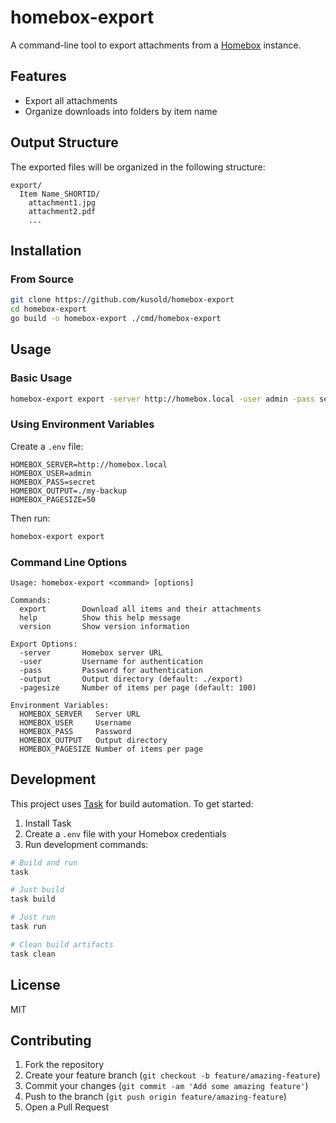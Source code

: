 # homebox-export

A command-line tool to export attachments from a [Homebox](https://hay-kot.github.io/homebox/) instance.

## Features

- Export all attachments
- Organize downloads into folders by item name

## Output Structure

The exported files will be organized in the following structure:

```
export/
  Item Name_SHORTID/
    attachment1.jpg
    attachment2.pdf
    ...
```

## Installation

### From Source

```bash
git clone https://github.com/kusold/homebox-export
cd homebox-export
go build -o homebox-export ./cmd/homebox-export
```

## Usage

### Basic Usage

```bash
homebox-export export -server http://homebox.local -user admin -pass secret
```

### Using Environment Variables

Create a `.env` file:

```env
HOMEBOX_SERVER=http://homebox.local
HOMEBOX_USER=admin
HOMEBOX_PASS=secret
HOMEBOX_OUTPUT=./my-backup
HOMEBOX_PAGESIZE=50
```

Then run:

```bash
homebox-export export
```

### Command Line Options

```
Usage: homebox-export <command> [options]

Commands:
  export        Download all items and their attachments
  help          Show this help message
  version       Show version information

Export Options:
  -server       Homebox server URL
  -user         Username for authentication
  -pass         Password for authentication
  -output       Output directory (default: ./export)
  -pagesize     Number of items per page (default: 100)

Environment Variables:
  HOMEBOX_SERVER   Server URL
  HOMEBOX_USER     Username
  HOMEBOX_PASS     Password
  HOMEBOX_OUTPUT   Output directory
  HOMEBOX_PAGESIZE Number of items per page
```

## Development

This project uses [Task](https://taskfile.dev) for build automation. To get started:

1. Install Task
2. Create a `.env` file with your Homebox credentials
3. Run development commands:

```bash
# Build and run
task

# Just build
task build

# Just run
task run

# Clean build artifacts
task clean
```

## License

MIT

## Contributing

1. Fork the repository
2. Create your feature branch (`git checkout -b feature/amazing-feature`)
3. Commit your changes (`git commit -am 'Add some amazing feature'`)
4. Push to the branch (`git push origin feature/amazing-feature`)
5. Open a Pull Request
